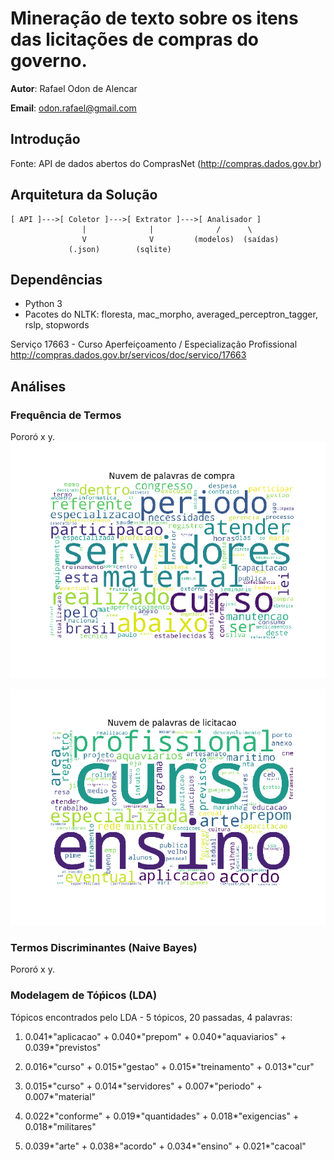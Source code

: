 # Mineração de texto sobre os itens das licitações de compras do governo.

**Autor**: Rafael Odon de Alencar

**Email**: odon.rafael@gmail.com

## Introdução
Fonte: API de dados abertos do ComprasNet (http://compras.dados.gov.br)

## Arquitetura da Solução

                                                    
    [ API ]--->[ Coletor ]--->[ Extrator ]--->[ Analisador ]
                    |              |              /      \
                    V              V         (modelos)  (saídas)
                 (.json)        (sqlite)         

## Dependências

* Python 3
* Pacotes do NLTK: floresta, mac_morpho, averaged_perceptron_tagger, rslp, stopwords 

Serviço 17663 - Curso Aperfeiçoamento / Especialização Profissional
http://compras.dados.gov.br/servicos/doc/servico/17663

## Análises

### Frequência de Termos
Pororó x y.
![](out/tagcloud_compra.png?raw=true)

![](out/tagcloud_licitacao.png?raw=true)

### Termos Discriminantes (Naive Bayes)
Pororó x y.

### Modelagem de Tóṕicos (LDA)

Tópicos encontrados pelo LDA - 5 tópicos, 20 passadas, 4 palavras:

1. 0.041*"aplicacao" + 0.040*"prepom" + 0.040*"aquaviarios" + 0.039*"previstos"

2. 0.016*"curso" + 0.015*"gestao" + 0.015*"treinamento" + 0.013*"cur"

3. 0.015*"curso" + 0.014*"servidores" + 0.007*"periodo" + 0.007*"material"

4. 0.022*"conforme" + 0.019*"quantidades" + 0.018*"exigencias" + 0.018*"militares"

5. 0.039*"arte" + 0.038*"acordo" + 0.034*"ensino" + 0.021*"cacoal"

